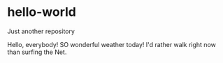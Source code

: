 # hello-world
Just another repository

Hello, everybody!
SO wonderful weather today! I'd rather walk right now than surfing the Net.
